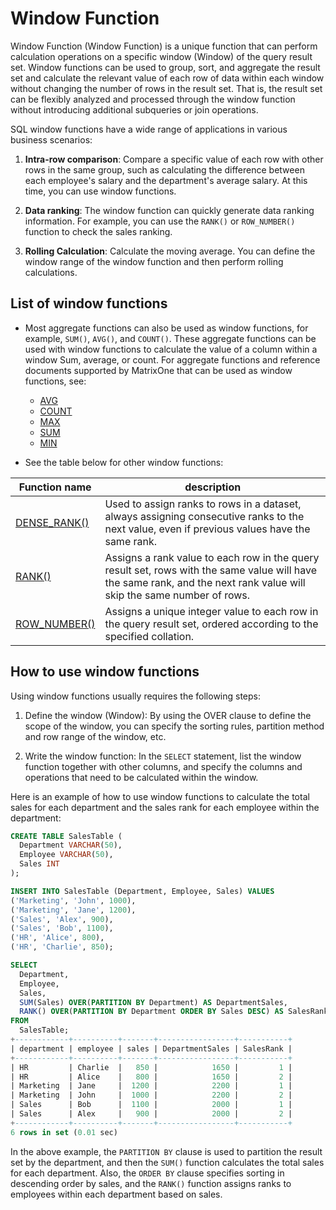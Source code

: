 # Window Function

Window Function (Window Function) is a unique function that can perform calculation operations on a specific window (Window) of the query result set. Window functions can be used to group, sort, and aggregate the result set and calculate the relevant value of each row of data within each window without changing the number of rows in the result set. That is, the result set can be flexibly analyzed and processed through the window function without introducing additional subqueries or join operations.

SQL window functions have a wide range of applications in various business scenarios:

1. **Intra-row comparison**: Compare a specific value of each row with other rows in the same group, such as calculating the difference between each employee's salary and the department's average salary. At this time, you can use window functions.

2. **Data ranking**: The window function can quickly generate data ranking information. For example, you can use the `RANK()` or `ROW_NUMBER()` function to check the sales ranking.

3. **Rolling Calculation**: Calculate the moving average. You can define the window range of the window function and then perform rolling calculations.

## List of window functions

- Most aggregate functions can also be used as window functions, for example, `SUM()`, `AVG()`, and `COUNT()`. These aggregate functions can be used with window functions to calculate the value of a column within a window Sum, average, or count. For aggregate functions and reference documents supported by MatrixOne that can be used as window functions, see:

    * [AVG](../../Reference/Functions-and-Operators/Aggregate-Functions/avg.md)
    * [COUNT](../../Reference/Functions-and-Operators/Aggregate-Functions/count.md)
    * [MAX](../../Reference/Functions-and-Operators/Aggregate-Functions/max.md)
    * [SUM](../../Reference/Functions-and-Operators/Aggregate-Functions/sum.md)
    * [MIN](../../Reference/Functions-and-Operators/Aggregate-Functions/min.md)

- See the table below for other window functions:

|Function name|description|
|---|---|
|[DENSE_RANK()](../../Reference/Functions-and-Operators/Window-Functions/dense_rank.md)| Used to assign ranks to rows in a dataset, always assigning consecutive ranks to the next value, even if previous values ​​have the same rank. |
|[RANK()](../../Reference/Functions-and-Operators/Window-Functions/rank.md)|Assigns a rank value to each row in the query result set, rows with the same value will have the same rank, and the next rank value will skip the same number of rows. |
|[ROW_NUMBER()](../../Reference/Functions-and-Operators/Window-Functions/row_number.md)|Assigns a unique integer value to each row in the query result set, ordered according to the specified collation. |

## How to use window functions

Using window functions usually requires the following steps:

1. Define the window (Window): By using the OVER clause to define the scope of the window, you can specify the sorting rules, partition method and row range of the window, etc.

2. Write the window function: In the `SELECT` statement, list the window function together with other columns, and specify the columns and operations that need to be calculated within the window.

Here is an example of how to use window functions to calculate the total sales for each department and the sales rank for each employee within the department:

```sql
CREATE TABLE SalesTable (
  Department VARCHAR(50),
  Employee VARCHAR(50),
  Sales INT
);

INSERT INTO SalesTable (Department, Employee, Sales) VALUES
('Marketing', 'John', 1000),
('Marketing', 'Jane', 1200),
('Sales', 'Alex', 900),
('Sales', 'Bob', 1100),
('HR', 'Alice', 800),
('HR', 'Charlie', 850);

SELECT
  Department,
  Employee,
  Sales,
  SUM(Sales) OVER(PARTITION BY Department) AS DepartmentSales,
  RANK() OVER(PARTITION BY Department ORDER BY Sales DESC) AS SalesRank
FROM
  SalesTable;
+------------+----------+-------+-----------------+-----------+
| department | employee | sales | DepartmentSales | SalesRank |
+------------+----------+-------+-----------------+-----------+
| HR         | Charlie  |   850 |            1650 |         1 |
| HR         | Alice    |   800 |            1650 |         2 |
| Marketing  | Jane     |  1200 |            2200 |         1 |
| Marketing  | John     |  1000 |            2200 |         2 |
| Sales      | Bob      |  1100 |            2000 |         1 |
| Sales      | Alex     |   900 |            2000 |         2 |
+------------+----------+-------+-----------------+-----------+
6 rows in set (0.01 sec)
```

In the above example, the `PARTITION BY` clause is used to partition the result set by the department, and then the `SUM()` function calculates the total sales for each department. Also, the `ORDER BY` clause specifies sorting in descending order by sales, and the `RANK()` function assigns ranks to employees within each department based on sales.
